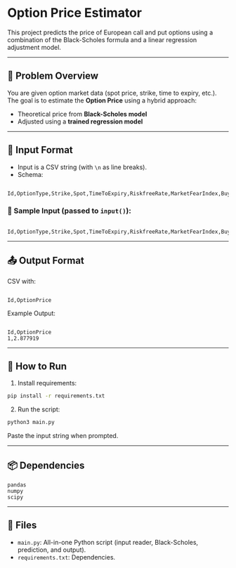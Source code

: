 # Option Price Estimator

This project predicts the price of European call and put options using a combination of the Black-Scholes formula and a linear regression adjustment model.

---

## 🧠 Problem Overview

You are given option market data (spot price, strike, time to expiry, etc.).  
The goal is to estimate the **Option Price** using a hybrid approach:

- Theoretical price from **Black-Scholes model**
- Adjusted using a **trained regression model**

---

## 📌 Input Format

- Input is a CSV string (with `\n` as line breaks).
- Schema:
```

Id,OptionType,Strike,Spot,TimeToExpiry,RiskfreeRate,MarketFearIndex,BuySellRatio

```

### 🔁 Sample Input (passed to `input()`):

```

Id,OptionType,Strike,Spot,TimeToExpiry,RiskfreeRate,MarketFearIndex,BuySellRatio\n1,Put,120,148.5581572,0.944953829,0.027206587,71.28559419,0.487120444

```

---

## 📤 Output Format

CSV with:
```

Id,OptionPrice

```

Example Output:
```

Id,OptionPrice
1,2.877919

````

---

## 🚀 How to Run

1. Install requirements:

```bash
pip install -r requirements.txt
````

2. Run the script:

```bash
python3 main.py
```

Paste the input string when prompted.

---

## 📦 Dependencies

```
pandas
numpy
scipy
```

---

## 📁 Files

* `main.py`: All-in-one Python script (input reader, Black-Scholes, prediction, and output).
* `requirements.txt`: Dependencies.

